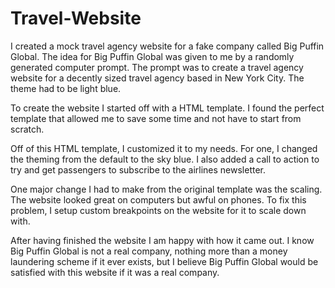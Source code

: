 # Travel-Website
I created a mock travel agency website for a fake company called Big Puffin Global. The idea for Big Puffin Global was given to me by a randomly generated computer prompt. The prompt was to create a travel agency website for a decently sized travel agency based in New York City. The theme had to be light blue.

To create the website I started off with a HTML template. I found the perfect template that allowed me to save some time and not have to start from scratch.

Off of this HTML template, I customized it to my needs. For one, I changed the theming from the default to the sky blue. I also added a call to action to try and get passengers to subscribe to the airlines newsletter.

One major change I had to make from the original template was the scaling. The website looked great on computers but awful on phones. To fix this problem, I setup custom breakpoints on the website for it to scale down with.

After having finished the website I am happy with how it came out. I know Big Puffin Global is not a real company, nothing more than a money laundering scheme if it ever exists, but I believe Big Puffin Global would be satisfied with this website if it was a real company.
